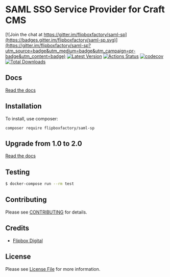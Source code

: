 # SAML SSO Service Provider for Craft CMS
[![Join the chat at https://gitter.im/flipboxfactory/saml-sp](https://badges.gitter.im/flipboxfactory/saml-sp.svg)](https://gitter.im/flipboxfactory/saml-sp?utm_source=badge&utm_medium=badge&utm_campaign=pr-badge&utm_content=badge)
[![Latest Version](https://img.shields.io/github/release/flipboxfactory/saml-sp.svg?style=flat-square)](https://github.com/flipboxfactory/saml-sp/releases)
[![Actions Status](https://github.com/flipboxfactory/saml-sp/workflows/Build%20and%20Test/badge.svg)](https://github.com/flipboxfactory/saml-sp/actions)
[![codecov](https://codecov.io/gh/flipboxfactory/saml-sp/branch/master/graph/badge.svg?token=IF9CNPKNWM)](https://codecov.io/gh/flipboxfactory/saml-sp)
[![Total Downloads](https://img.shields.io/packagist/dt/flipboxfactory/saml-sp.svg?style=flat-square)](https://packagist.org/packages/flipboxfactory/saml-sp)

## Docs

[Read the docs](https://saml-sp.flipboxfactory.com/)

## Installation

To install, use composer:

```
composer require flipboxfactory/saml-sp
```

## Upgrade from 1.0 to 2.0
[Read the docs](https://saml-sp.flipboxfactory.com/installation.html#upgrading-to-2-0)

## Testing

``` bash
$ docker-compose run --rm test
```

## Contributing

Please see [CONTRIBUTING](https://github.com/flipboxfactory/saml-sp/blob/master/CONTRIBUTING.md) for details.


## Credits

- [Flipbox Digital](https://github.com/flipbox)

## License

Please see [License File](https://github.com/flipboxfactory/saml-sp/blob/master/LICENSE) for more information.
